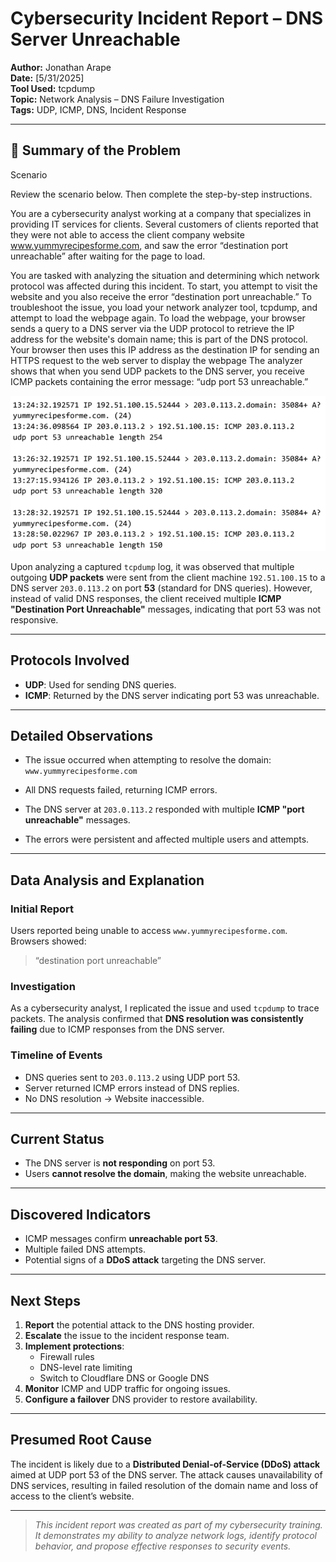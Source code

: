 #  Cybersecurity Incident Report – DNS Server Unreachable

**Author:** Jonathan Arape  
**Date:** [5/31/2025]  
**Tool Used:** tcpdump  
**Topic:** Network Analysis – DNS Failure Investigation  
**Tags:** UDP, ICMP, DNS, Incident Response

---

## 🧾 Summary of the Problem

Scenario

Review the scenario below. Then complete the step-by-step instructions.

You are a cybersecurity analyst working at a company that specializes in providing IT services for clients. Several customers of clients reported that they were not able to access the client company website www.yummyrecipesforme.com, and saw the error “destination port unreachable” after waiting for the page to load. 

You are tasked with analyzing the situation and determining which network protocol was affected during this incident. To start, you attempt to visit the website and you also receive the error “destination port unreachable.” To troubleshoot the issue, you load your network analyzer tool, tcpdump, and attempt to load the webpage again. To load the webpage, your browser sends a query to a DNS server via the UDP protocol to retrieve the IP address for the website's domain name; this is part of the DNS protocol. Your browser then uses this IP address as the destination IP for sending an HTTPS request to the web server to display the webpage  The analyzer shows that when you send UDP packets to the DNS server, you receive ICMP packets containing the error message: “udp port 53 unreachable.” 

![tcpdump ICMP error](https://github.com/JonathanArape/cybersecurity-portfolio/blob/main/laboratorios/tcpdump-dns-error.png.png)




Upon analyzing a captured `tcpdump` log, it was observed that multiple outgoing **UDP packets** were sent from the client machine `192.51.100.15` to a DNS server `203.0.113.2` on port **53** (standard for DNS queries). However, instead of valid DNS responses, the client received multiple **ICMP "Destination Port Unreachable"** messages, indicating that port 53 was not responsive.

---

## Protocols Involved

- **UDP**: Used for sending DNS queries.
- **ICMP**: Returned by the DNS server indicating port 53 was unreachable.

---

##  Detailed Observations

- The issue occurred when attempting to resolve the domain:  
  `www.yummyrecipesforme.com`
  
- All DNS requests failed, returning ICMP errors.
  
- The DNS server at `203.0.113.2` responded with multiple **ICMP "port unreachable"** messages.
  
- The errors were persistent and affected multiple users and attempts.

---

##  Data Analysis and Explanation

### Initial Report
Users reported being unable to access `www.yummyrecipesforme.com`. Browsers showed:  
> “destination port unreachable”

### Investigation
As a cybersecurity analyst, I replicated the issue and used `tcpdump` to trace packets. The analysis confirmed that **DNS resolution was consistently failing** due to ICMP responses from the DNS server.

### Timeline of Events
- DNS queries sent to `203.0.113.2` using UDP port 53.
- Server returned ICMP errors instead of DNS replies.
- No DNS resolution → Website inaccessible.

---

## Current Status

- The DNS server is **not responding** on port 53.
- Users **cannot resolve the domain**, making the website unreachable.

---

##  Discovered Indicators

- ICMP messages confirm **unreachable port 53**.
- Multiple failed DNS attempts.
- Potential signs of a **DDoS attack** targeting the DNS server.

---

##  Next Steps

1. **Report** the potential attack to the DNS hosting provider.
2. **Escalate** the issue to the incident response team.
3. **Implement protections**:
   - Firewall rules
   - DNS-level rate limiting
   - Switch to Cloudflare DNS or Google DNS
4. **Monitor** ICMP and UDP traffic for ongoing issues.
5. **Configure a failover** DNS provider to restore availability.

---

##  Presumed Root Cause

The incident is likely due to a **Distributed Denial-of-Service (DDoS) attack** aimed at UDP port 53 of the DNS server. The attack causes unavailability of DNS services, resulting in failed resolution of the domain name and loss of access to the client’s website.

---

>  *This incident report was created as part of my cybersecurity training. It demonstrates my ability to analyze network logs, identify protocol behavior, and propose effective responses to security events.*

